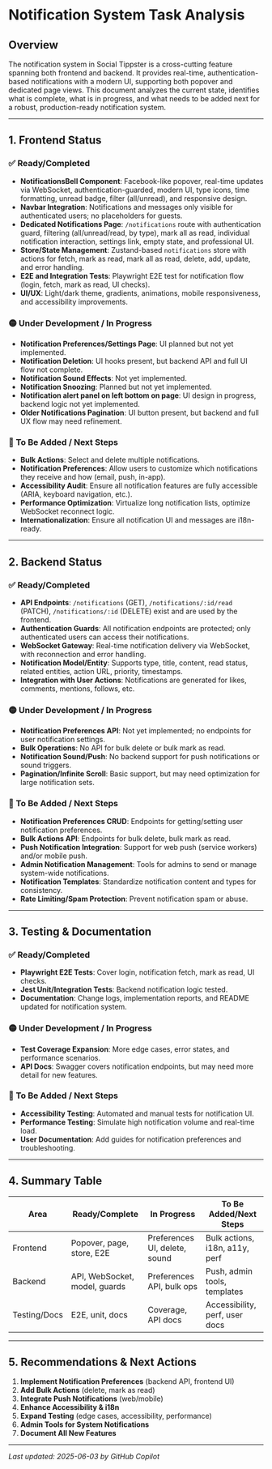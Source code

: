 # Notification System Task Analysis

## Overview

The notification system in Social Tippster is a cross-cutting feature spanning both frontend and backend. It provides real-time, authentication-based notifications with a modern UI, supporting both popover and dedicated page views. This document analyzes the current state, identifies what is complete, what is in progress, and what needs to be added next for a robust, production-ready notification system.

---

## 1. Frontend Status

### ✅ Ready/Completed

- **NotificationsBell Component**: Facebook-like popover, real-time updates via WebSocket, authentication-guarded, modern UI, type icons, time formatting, unread badge, filter (all/unread), and responsive design.
- **Navbar Integration**: Notifications and messages only visible for authenticated users; no placeholders for guests.
- **Dedicated Notifications Page**: `/notifications` route with authentication guard, filtering (all/unread/read, by type), mark all as read, individual notification interaction, settings link, empty state, and professional UI.
- **Store/State Management**: Zustand-based `notifications` store with actions for fetch, mark as read, mark all as read, delete, add, update, and error handling.
- **E2E and Integration Tests**: Playwright E2E test for notification flow (login, fetch, mark as read, UI checks).
- **UI/UX**: Light/dark theme, gradients, animations, mobile responsiveness, and accessibility improvements.

### 🟡 Under Development / In Progress

- **Notification Preferences/Settings Page**: UI planned but not yet implemented.
- **Notification Deletion**: UI hooks present, but backend API and full UI flow not complete.
- **Notification Sound Effects**: Not yet implemented.
- **Notification Snoozing**: Planned but not yet implemented.
- **Notification alert panel on left bottom on page**: UI design in progress, backend logic not yet implemented.
- **Older Notifications Pagination**: UI button present, but backend and full UX flow may need refinement.

### 🔴 To Be Added / Next Steps

- **Bulk Actions**: Select and delete multiple notifications.
- **Notification Preferences**: Allow users to customize which notifications they receive and how (email, push, in-app).
- **Accessibility Audit**: Ensure all notification features are fully accessible (ARIA, keyboard navigation, etc.).
- **Performance Optimization**: Virtualize long notification lists, optimize WebSocket reconnect logic.
- **Internationalization**: Ensure all notification UI and messages are i18n-ready.

---

## 2. Backend Status

### ✅ Ready/Completed

- **API Endpoints**: `/notifications` (GET), `/notifications/:id/read` (PATCH), `/notifications/:id` (DELETE) exist and are used by the frontend.
- **Authentication Guards**: All notification endpoints are protected; only authenticated users can access their notifications.
- **WebSocket Gateway**: Real-time notification delivery via WebSocket, with reconnection and error handling.
- **Notification Model/Entity**: Supports type, title, content, read status, related entities, action URL, priority, timestamps.
- **Integration with User Actions**: Notifications are generated for likes, comments, mentions, follows, etc.

### 🟡 Under Development / In Progress

- **Notification Preferences API**: Not yet implemented; no endpoints for user notification settings.
- **Bulk Operations**: No API for bulk delete or bulk mark as read.
- **Notification Sound/Push**: No backend support for push notifications or sound triggers.
- **Pagination/Infinite Scroll**: Basic support, but may need optimization for large notification sets.

### 🔴 To Be Added / Next Steps

- **Notification Preferences CRUD**: Endpoints for getting/setting user notification preferences.
- **Bulk Actions API**: Endpoints for bulk delete, bulk mark as read.
- **Push Notification Integration**: Support for web push (service workers) and/or mobile push.
- **Admin Notification Management**: Tools for admins to send or manage system-wide notifications.
- **Notification Templates**: Standardize notification content and types for consistency.
- **Rate Limiting/Spam Protection**: Prevent notification spam or abuse.

---

## 3. Testing & Documentation

### ✅ Ready/Completed

- **Playwright E2E Tests**: Cover login, notification fetch, mark as read, UI checks.
- **Jest Unit/Integration Tests**: Backend notification logic tested.
- **Documentation**: Change logs, implementation reports, and README updated for notification system.

### 🟡 Under Development / In Progress

- **Test Coverage Expansion**: More edge cases, error states, and performance scenarios.
- **API Docs**: Swagger covers notification endpoints, but may need more detail for new features.

### 🔴 To Be Added / Next Steps

- **Accessibility Testing**: Automated and manual tests for notification UI.
- **Performance Testing**: Simulate high notification volume and real-time load.
- **User Documentation**: Add guides for notification preferences and troubleshooting.

---

## 4. Summary Table

| Area         | Ready/Complete                | In Progress                   | To Be Added/Next Steps         |
| ------------ | ----------------------------- | ----------------------------- | ------------------------------ |
| Frontend     | Popover, page, store, E2E     | Preferences UI, delete, sound | Bulk actions, i18n, a11y, perf |
| Backend      | API, WebSocket, model, guards | Preferences API, bulk ops     | Push, admin tools, templates   |
| Testing/Docs | E2E, unit, docs               | Coverage, API docs            | Accessibility, perf, user docs |

---

## 5. Recommendations & Next Actions

1. **Implement Notification Preferences** (backend API, frontend UI)
2. **Add Bulk Actions** (delete, mark as read)
3. **Integrate Push Notifications** (web/mobile)
4. **Enhance Accessibility & i18n**
5. **Expand Testing** (edge cases, accessibility, performance)
6. **Admin Tools for System Notifications**
7. **Document All New Features**

---

_Last updated: 2025-06-03 by GitHub Copilot_
